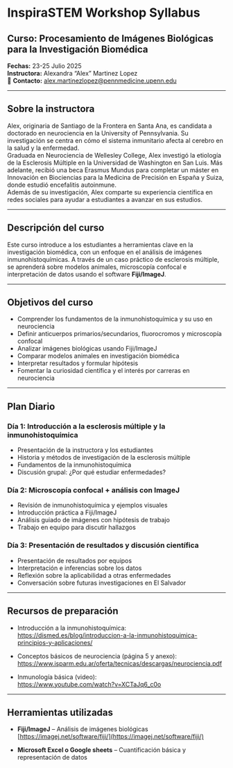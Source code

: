 
# InspiraSTEM Workshop Syllabus

## Curso: Procesamiento de Imágenes Biológicas para la Investigación Biomédica  
**Fechas:** 23-25 Julio 2025  
**Instructora:** Alexandra “Alex” Martinez Lopez  
📧 **Contacto:** alex.martinezlopez@pennmedicine.upenn.edu  

---

##  Sobre la instructora  
Alex, originaria de Santiago de la Frontera en Santa Ana, es candidata a doctorado en neurociencia en la University of Pennsylvania. Su investigación se centra en cómo el sistema inmunitario afecta al cerebro en la salud y la enfermedad.  
Graduada en Neurociencia de Wellesley College, Alex investigó la etiología de la Esclerosis Múltiple en la Universidad de Washington en San Luis. Más adelante, recibió una beca Erasmus Mundus para completar un máster en Innovación en Biociencias para la Medicina de Precisión en España y Suiza, donde estudió encefalitis autoinmune.   
Además de su investigación, Alex comparte su experiencia científica en redes sociales para ayudar a estudiantes a avanzar en sus estudios.

---

##  Descripción del curso  
Este curso introduce a los estudiantes a herramientas clave en la investigación biomédica, con un enfoque en el análisis de imágenes inmunohistoquímicas. A través de un caso práctico de esclerosis múltiple, se aprenderá sobre modelos animales, microscopía confocal e interpretación de datos usando el software **Fiji/ImageJ**.

---

##  Objetivos del curso
- Comprender los fundamentos de la inmunohistoquímica y su uso en neurociencia
- Definir anticuerpos primarios/secundarios, fluorocromos y microscopía confocal
- Analizar imágenes biológicas usando Fiji/ImageJ
- Comparar modelos animales en investigación biomédica
- Interpretar resultados y formular hipótesis
- Fomentar la curiosidad científica y el interés por carreras en neurociencia

---

##  Plan Diario

### **Día 1: Introducción a la esclerosis múltiple y la inmunohistoquímica**
- Presentación de la instructora y los estudiantes
- Historia y métodos de investigación de la esclerosis múltiple
- Fundamentos de la inmunohistoquímica
- Discusión grupal: ¿Por qué estudiar enfermedades?

### **Día 2: Microscopía confocal + análisis con ImageJ**
- Revisión de inmunohistoquímica y ejemplos visuales
- Introducción práctica a Fiji/ImageJ
- Análisis guiado de imágenes con hipótesis de trabajo
- Trabajo en equipo para discutir hallazgos

### **Día 3: Presentación de resultados y discusión científica**
- Presentación de resultados por equipos
- Interpretación e inferencias sobre los datos
- Reflexión sobre la aplicabilidad a otras enfermedades
- Conversación sobre futuras investigaciones en El Salvador

---

##  Recursos de preparación
- Introducción a la inmunohistoquímica:  
  https://dismed.es/blog/introduccion-a-la-inmunohistoquimica-principios-y-aplicaciones/

- Conceptos básicos de neurociencia (página 5 y anexo):  
  https://www.isparm.edu.ar/oferta/tecnicas/descargas/neurociencia.pdf

- Inmunología básica (video):  
  https://www.youtube.com/watch?v=XCTaJq6_c0o

---

##  Herramientas utilizadas
- **Fiji/ImageJ** – Análisis de imágenes biológicas  
  [https://imagej.net/software/fiji/](https://imagej.net/software/fiji/)

- **Microsoft Excel o Google sheets** – Cuantificación básica y representación de datos
